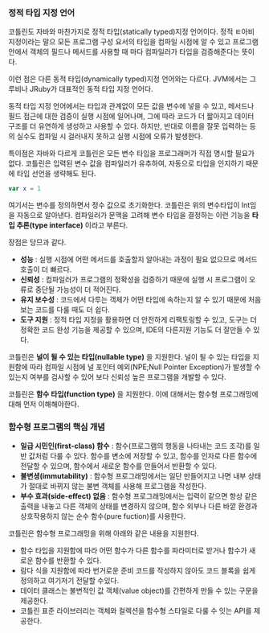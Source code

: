 ### 정적 타입 지정 언어

코틀린도 자바와 마찬가지로 정적 타입(statically typed)지정 언어이다.
정적 ㅌ아비 지정이라는 말으 모든 프로그램 구성 요서의 타입을 컴파일 시점에 알 수 있고 프로그램 안에서 객체의 필드나 메서드를 사용할 때 마다
컴파일러가 타입을 검증해준다는 뜻이다.

이런 점은 다른 동적 타입(dynamically typed)지정 언어와는 다르다. JVM에서는 그루비나 JRuby가 대표적인 동적 타입 지정 언어다.

동적 타입 지정 언어에서는 타입과 관계없이 모든 값을 변수에 넣을 수 있고, 메서드나 필드 접근에 대한 검증이 실행 시점에 일어나며,
그에 따라 코드가 더 짧아지고 데이터 구조를 더 유연하게 생성하고 사용할 수 있다.
하지만, 반대로 이름을 잘못 입력하는 등의 실수도 컴파일 시 걸러내지 못하고 실행 시점에 오류가 발생한다.

특이점은 자바와 다르게 코틀린은 모든 변수 타입을 프로그래머가 직접 명시할 필요가 없다. 코틀린은 입력된 변수 값을 컴파일러가 유추하여,
자동으로 타입을 인지하기 때문에 타입 선언을 생략해도 된다.

```kotlin
var x = 1
```

여기서는 변수를 정의하면서 정수 값으로 초기화한다. 코틀린은 위의 변수타입이 Int임을 자동으로 알아낸다.
컴파일러가 문맥을 고려해 변수 타입을 결정하는 이런 기능을 **타입 추론(type interface)** 이라고 부른다.

장점은 당므과 같다.
- **성능** : 실행 시점에 어떤 메서드를 호출할지 알아내는 과정이 필요 없으므로 메서드 호출이 더 빠르다.
- **신뢰성** : 컴파일러가 프로그램의 정확성을 검증하기 때문에 실행 시 프로그램이 오류로 중단될 가능성이 더 적어진다.
- **유지 보수성** : 코드에서 다루는 객체가 어떤 타입에 속하는지 알 수 있기 때문에 처음 보는 코드를 다룰 때도 더 쉽다.
- **도구 지원** : 정적 타입 지정을 활용하면 더 안전하게 리팩토링할 수 있고, 도구는 더 정확한 코드 완성 기능을 제공할 수 있으며, IDE의 다른지원 기능도 더 잘만들 수 있다.

코틀린은 **널이 될 수 있는 타입(nullable type)** 을 지원한다. 널이 될 수 있는 타입을 지원함에 따라 컴파일 시점에 널 포인터 예외(NPE;Null Pointer Exception)가
발생할 수 있는지 여부를 검사할 수 있어 보다 신뢰성 높은 프로그램을 개발할 수 있다.

코틀린은 **함수 타입(function type)** 을 지원한다. 이에 대해서는 함수형 프로그래밍에 대해 먼저 이해해야한다.

### 함수형 프로그램의 핵심 개념
- **일급 시민인(first-class) 함수** : 함수(프로그램의 행동을 나타내는 코드 조각)를 일반 값처럼 다룰 수 있다.
  함수를 변소에 저장할 수 있고, 함수를 인자로 다른 함수에 전달할 수 있으며, 함수에서 새로운 함수를 만들어서 반환할 수 있다.
- **불변셩(immutability)** : 함수형 프로그래밍에서는 일단 만들어지고 나면 내부 상태가 절대로 바뀌지 않는 불변 객체를 사용해 프로그램을 작성한다.
- **부수 효과(side-effect) 없음** : 함수형 프로그래밍에서는 입력이 같으면 항상 같은 출력을 내놓고 다른 객체의 상태를 변경하지 않으며,
  함수 외부나 다른 바깥 환경과 상호작용하지 않는 순수 함수(pure fuction)를 사용한다.

코틀린은 함수형 프로그래밍을 위해 아래와 같은 내용을 지원한다.
- 함수 타입을 지원함에 따라 어떤 함수가 다른 함수를 파라미터로 받거나 함수가 새로운 함수를 반환할 수 있다.
- 람다 식을 지원함에 따라 번거로운 준비 코드를 작성하지 않아도 코드 블록을 쉽게 정의하고 여기저기 전달할 수있다.
- 데이터 클래스는 불변적인 값 객체(value object)를 간편하게 만들 수 있는 구문을 제공한다.
- 코틀린 표준 라이브러리는 객체와 컬렉션을 함수형 스타일로 다룰 수 잇는 API를 제공한다.
